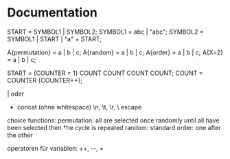 #  Documentation

START = SYMBOL1 | SYMBOL2;
SYMBOL1 = abc | "abc";
SYMBOL2 = SYMBOL1 | START | "a" + START;

A{permutation} = a | b | c;
A{random} = a | b | c;
A{order} = a | b | c;
A{X=2} = a | b | c;


START = {COUNTER = 1} COUNT COUNT COUNT COUNT;
COUNT = COUNTER {COUNTER++};

| oder
+ concat (ohne whitespace)
\n, \t, \r, \\ escape

choice functions:
permutation: all are selected once randomly until all have been selected then †he cycle is repeated
random: standard
order: one after the other


operatoren für variablen: ++, --, =


